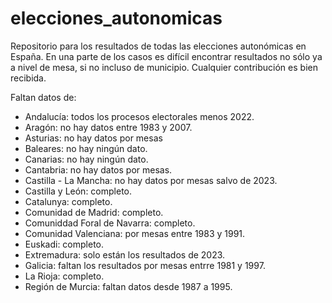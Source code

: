 # elecciones_autonomicas
Repositorio para los resultados de todas las elecciones autonómicas en España. En una parte de los casos es difícil encontrar resultados no sólo ya a nivel de mesa, si no incluso de municipio.
Cualquier contribución es bien recibida.

Faltan datos de:
- Andalucía: todos los procesos electorales menos 2022.
- Aragón: no hay datos entre 1983 y 2007.
- Asturias: no hay datos por mesas
- Baleares: no hay ningún dato.
- Canarias: no hay ningún dato.
- Cantabria: no hay datos por mesas.
- Castilla - La Mancha: no hay datos por mesas salvo de 2023.
- Castilla y León: completo.
- Catalunya: completo.
- Comunidad de Madrid: completo.
- Comuniddad Foral de Navarra: completo.
- Comunidad Valenciana: por mesas entre 1983 y 1991.
- Euskadi: completo.
- Extremadura: solo están los resultados de 2023.
- Galicia: faltan los resultados por mesas entrre 1981 y 1997.
- La Rioja: completo.
- Región de Murcia: faltan datos desde 1987 a 1995.
